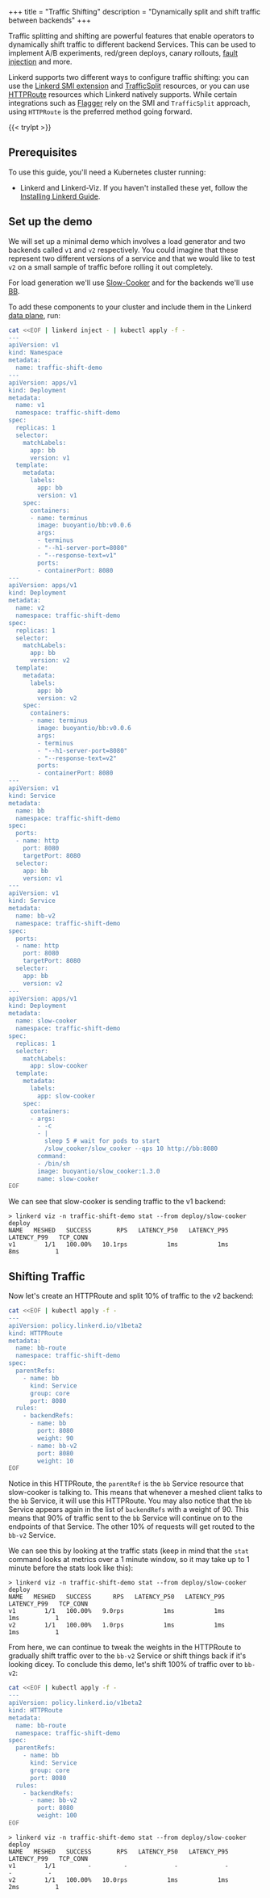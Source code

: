 +++
title = "Traffic Shifting"
description = "Dynamically split and shift traffic between backends"
+++

Traffic splitting and shifting are powerful features that enable operators to
dynamically shift traffic to different backend Services. This can be used to
implement A/B experiments, red/green deploys, canary rollouts,
[fault injection](../fault-injection/) and more.

Linkerd supports two different ways to configure traffic shifting: you can
use the [Linkerd SMI extension](../linkerd-smi/) and
[TrafficSplit](https://github.com/servicemeshinterface/smi-spec/blob/main/apis/traffic-split/v1alpha1/traffic-split.md/)
resources, or you can use [HTTPRoute](../../reference/httproute/) resources which
Linkerd natively supports. While certain integrations such as
[Flagger](../flagger/) rely on the SMI and `TrafficSplit` approach, using
`HTTPRoute` is the preferred method going forward.

{{< trylpt >}}

## Prerequisites

To use this guide, you'll need a Kubernetes cluster running:

- Linkerd and Linkerd-Viz. If you haven't installed these yet, follow the
  [Installing Linkerd Guide](../install/).

## Set up the demo

We will set up a minimal demo which involves a load generator and two backends
called `v1` and `v2` respectively. You could imagine that these represent two
different versions of a service and that we would like to test `v2` on a small
sample of traffic before rolling it out completely.

For load generation we'll use
[Slow-Cooker](https://github.com/BuoyantIO/slow_cooker)
and for the backends we'll use [BB](https://github.com/BuoyantIO/bb).

To add these components to your cluster and include them in the Linkerd
[data plane](../../reference/architecture/#data-plane), run:

```bash
cat <<EOF | linkerd inject - | kubectl apply -f -
---
apiVersion: v1
kind: Namespace
metadata:
  name: traffic-shift-demo
---
apiVersion: apps/v1
kind: Deployment
metadata:
  name: v1
  namespace: traffic-shift-demo
spec:
  replicas: 1
  selector:
    matchLabels:
      app: bb
      version: v1
  template:
    metadata:
      labels:
        app: bb
        version: v1
    spec:
      containers:
      - name: terminus
        image: buoyantio/bb:v0.0.6
        args:
        - terminus
        - "--h1-server-port=8080"
        - "--response-text=v1"
        ports:
        - containerPort: 8080
---
apiVersion: apps/v1
kind: Deployment
metadata:
  name: v2
  namespace: traffic-shift-demo
spec:
  replicas: 1
  selector:
    matchLabels:
      app: bb
      version: v2
  template:
    metadata:
      labels:
        app: bb
        version: v2
    spec:
      containers:
      - name: terminus
        image: buoyantio/bb:v0.0.6
        args:
        - terminus
        - "--h1-server-port=8080"
        - "--response-text=v2"
        ports:
        - containerPort: 8080
---
apiVersion: v1
kind: Service
metadata:
  name: bb
  namespace: traffic-shift-demo
spec:
  ports:
  - name: http
    port: 8080
    targetPort: 8080
  selector:
    app: bb
    version: v1
---
apiVersion: v1
kind: Service
metadata:
  name: bb-v2
  namespace: traffic-shift-demo
spec:
  ports:
  - name: http
    port: 8080
    targetPort: 8080
  selector:
    app: bb
    version: v2
---
apiVersion: apps/v1
kind: Deployment
metadata:
  name: slow-cooker
  namespace: traffic-shift-demo
spec:
  replicas: 1
  selector:
    matchLabels:
      app: slow-cooker
  template:
    metadata:
      labels:
        app: slow-cooker
    spec:
      containers:
      - args:
        - -c
        - |
          sleep 5 # wait for pods to start
          /slow_cooker/slow_cooker --qps 10 http://bb:8080
        command:
        - /bin/sh
        image: buoyantio/slow_cooker:1.3.0
        name: slow-cooker
EOF
```

We can see that slow-cooker is sending traffic to the v1 backend:

```console
> linkerd viz -n traffic-shift-demo stat --from deploy/slow-cooker deploy
NAME   MESHED   SUCCESS       RPS   LATENCY_P50   LATENCY_P95   LATENCY_P99   TCP_CONN
v1        1/1   100.00%   10.1rps           1ms           1ms           8ms          1
```

## Shifting Traffic

Now let's create an HTTPRoute and split 10% of traffic to the v2 backend:

```bash
cat <<EOF | kubectl apply -f -
---
apiVersion: policy.linkerd.io/v1beta2
kind: HTTPRoute
metadata:
  name: bb-route
  namespace: traffic-shift-demo
spec:
  parentRefs:
    - name: bb
      kind: Service
      group: core
      port: 8080
  rules:
    - backendRefs:
      - name: bb
        port: 8080
        weight: 90
      - name: bb-v2
        port: 8080
        weight: 10
EOF
```

Notice in this HTTPRoute, the `parentRef` is the `bb` Service resource that
slow-cooker is talking to. This means that whenever a meshed client talks to
the `bb` Service, it will use this HTTPRoute. You may also notice that the `bb`
Service appears again in the list of `backendRefs` with a weight of 90. This
means that 90% of traffic sent to the `bb` Service will continue on to the
endpoints of that Service. The other 10% of requests will get routed to the
`bb-v2` Service.

We can see this by looking at the traffic stats (keep in mind that the `stat`
command looks at metrics over a 1 minute window, so it may take up to 1 minute
before the stats look like this):

```console
> linkerd viz -n traffic-shift-demo stat --from deploy/slow-cooker deploy
NAME   MESHED   SUCCESS      RPS   LATENCY_P50   LATENCY_P95   LATENCY_P99   TCP_CONN
v1        1/1   100.00%   9.0rps           1ms           1ms           1ms          1
v2        1/1   100.00%   1.0rps           1ms           1ms           1ms          1
```

From here, we can continue to tweak the weights in the HTTPRoute to gradually
shift traffic over to the `bb-v2` Service or shift things back if it's looking
dicey. To conclude this demo, let's shift 100% of traffic over to `bb-v2`:

```bash
cat <<EOF | kubectl apply -f -
---
apiVersion: policy.linkerd.io/v1beta2
kind: HTTPRoute
metadata:
  name: bb-route
  namespace: traffic-shift-demo
spec:
  parentRefs:
    - name: bb
      kind: Service
      group: core
      port: 8080
  rules:
    - backendRefs:
      - name: bb-v2
        port: 8080
        weight: 100
EOF
```

```console
> linkerd viz -n traffic-shift-demo stat --from deploy/slow-cooker deploy
NAME   MESHED   SUCCESS       RPS   LATENCY_P50   LATENCY_P95   LATENCY_P99   TCP_CONN
v1        1/1         -         -             -             -             -          -
v2        1/1   100.00%   10.0rps           1ms           1ms           2ms          1
```
